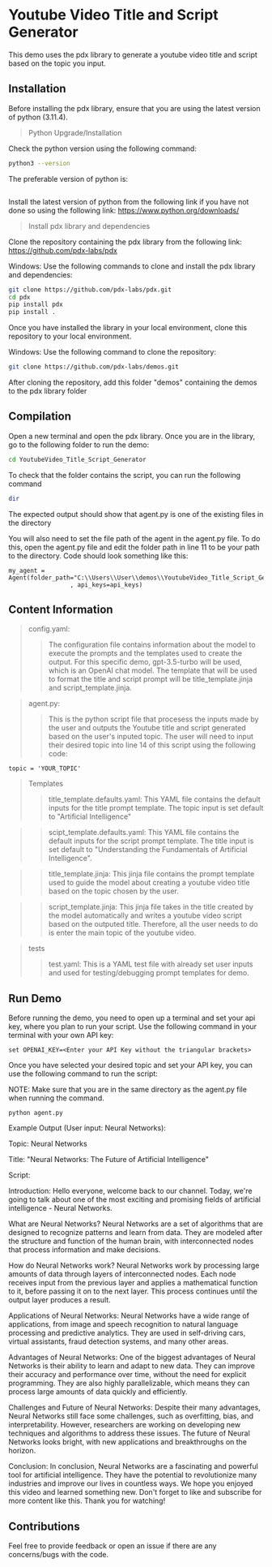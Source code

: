 # Youtube Video Title and Script Generator

This demo uses the pdx library to generate a youtube video title and script based on the topic you input.

## Installation
Before installing the pdx library, ensure that you are using the latest version of python (3.11.4).
> Python Upgrade/Installation

Check the python version using the following command:
```bash
python3 --version
```
The preferable version of python is:
``` Python 3.11.4
```
Install the latest version of python from the following link if you have not done so using the
following link: https://www.python.org/downloads/

> Install pdx library and dependencies

Clone the repository containing the pdx library from the following link: https://github.com/pdx-labs/pdx

Windows: Use the following commands to clone and install the pdx library and dependencies:
```bash
git clone https://github.com/pdx-labs/pdx.git
cd pdx
pip install pdx
pip install .
```
Once you have installed the library in your local environment, clone this repository to your
local environment. 

Windows: Use the following command to clone the repository:
```bash
git clone https://github.com/pdx-labs/demos.git
```
After cloning the repository, add this folder "demos" containing the demos to the pdx library folder

## Compilation
Open a new terminal and open the pdx library. Once you are in the library, go to the following folder
to run the demo:

```bash
cd YoutubeVideo_Title_Script_Generator
```
To check that the folder contains the script, you can run the following command
```bash
dir
```
The expected output should show that agent.py is one of the existing files in the directory

You will also need to set the file path of the agent in the agent.py file. To do this,
open the agent.py file and edit the folder path in line 11 to be your path to the directory.
Code should look something like this:

```
my_agent = Agent(folder_path="C:\\Users\\User\\demos\\YoutubeVideo_Title_Script_Generator"
                 , api_keys=api_keys)
```

## Content Information
> config.yaml:
>> The configuration file contains information about the model to execute the prompts and the
>> templates used to create the output. For this specific demo, gpt-3.5-turbo will be used, which is an
>> OpenAI chat model. The template that will be used to format the title and script prompt will be title_template.jinja and script_template.jinja.

> agent.py:
>> This is the python script file that procesess the inputs made by the user and outputs the Youtube title and script generated
based on the user's inputed topic. The user will need to input their desired topic into line 14 of this script using the following code:
```
topic = 'YOUR_TOPIC'
```

> Templates
>> title_template.defaults.yaml:
This YAML file contains the default inputs for the title prompt template. The topic input is set default to "Artificial Intelligence"

>> scipt_template.defaults.yaml:
>> This YAML file contains the default inputs for the script prompt template. The title input is set default to
>> "Understanding the Fundamentals of Artificial Intelligence".

>> title_template.jinja:
This jinja file contains the prompt template used to guide the model about creating a youtube video title based on the
>> topic chosen by the user.

>> script_template.jinja:
This jinja file takes in the title created by the model automatically and writes a youtube video script based on
>> the outputed title. Therefore, all the user needs to do is enter the main topic of the youtube video.

> tests
>> test.yaml:
This is a YAML test file with already set user inputs and used for testing/debugging prompt templates for demo.

## Run Demo
Before running the demo, you need to open up a terminal and set your api key, where you plan to run your script.
Use the following command in your terminal with your own API key:
```
set OPENAI_KEY=<Enter your API Key without the triangular brackets>
```
Once you have selected your desired topic and set your API key, you can use the following command to run the script:

NOTE: Make sure that you are in the same directory as the agent.py file when running the command.
```
python agent.py
```
Example Output (User input: Neural Networks):

Topic: Neural Networks

Title: "Neural Networks: The Future of Artificial Intelligence"

Script:

Introduction:
Hello everyone, welcome back to our channel. Today, we're going to talk about one of the most exciting and promising fields of artificial intelligence - Neural Networks.

What are Neural Networks?
Neural Networks are a set of algorithms that are designed to recognize patterns and learn from data. They are modeled after the structure and function of the human brain, with interconnected nodes that process information and make decisions.

How do Neural Networks work?
Neural Networks work by processing large amounts of data through layers of interconnected nodes. Each node receives input from the previous layer and applies a mathematical function to it, before passing it on to the next layer. This process continues until the output layer produces a result.

Applications of Neural Networks:
Neural Networks have a wide range of applications, from image and speech recognition to natural language processing and predictive analytics. They are used in self-driving cars, virtual assistants, fraud detection systems, and many other areas.

Advantages of Neural Networks:
One of the biggest advantages of Neural Networks is their ability to learn and adapt to new data. They can improve their accuracy and performance over time, without the need for explicit programming. They are also highly parallelizable, which means they can process large amounts of data quickly and efficiently.

Challenges and Future of Neural Networks:
Despite their many advantages, Neural Networks still face some challenges, such as overfitting, bias, and interpretability. However, researchers are working on developing new techniques and algorithms to address these issues. The future of Neural Networks looks bright, with new applications and breakthroughs on the horizon.

Conclusion:
In conclusion, Neural Networks are a fascinating and powerful tool for artificial intelligence. They have the potential to revolutionize many industries and improve our lives in countless ways. We hope you enjoyed this video and learned something new. Don't forget to like and subscribe for more content 
like this. Thank you for watching!

## Contributions
Feel free to provide feedback or open an issue if there are any concerns/bugs with the code.






